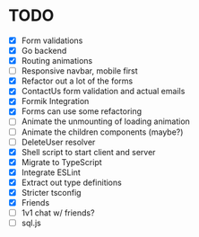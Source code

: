 # TODO

-   [x] Form validations
-   [x] Go backend
-   [x] Routing animations
-   [ ] Responsive navbar, mobile first
-   [x] Refactor out a lot of the forms
-   [x] ContactUs form validation and actual emails
-   [x] Formik Integration
-   [x] Forms can use some refactoring
-   [ ] Animate the unmounting of loading animation
-   [ ] Animate the children components (maybe?)
-   [ ] DeleteUser resolver
-   [x] Shell script to start client and server
-   [x] Migrate to TypeScript
-   [x] Integrate ESLint
-   [x] Extract out type definitions
-   [x] Stricter tsconfig
-   [x] Friends
-   [ ] 1v1 chat w/ friends?
-   [ ] sql.js